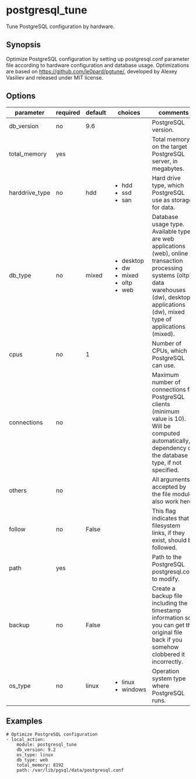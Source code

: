 # postgresql_tune

Tune PostgreSQL configuration by hardware.

## Synopsis

Optimize PostgreSQL configuration by setting up postgresql.conf parameter file according to hardware configuration and database usage. Optimizations are based on https://github.com/le0pard/pgtune/, developed by Alexey Vasiliev and released under MIT license.

## Options

| parameter      | required | default | choices                                                                     | comments                                                                                                                                                                                            |
| -------------- | -------- | ------- | --------------------------------------------------------------------------- |---------------------------------------------------------------------------------------------------------------------------------------------------------------------------------------------------- |
| db_version     | no       | 9.6     |                                                                             | PostgreSQL version.                                                                                                                                                                                 |
| total_memory   | yes      |         |                                                                             | Total memory on the target PostgreSQL server, in megabytes.                                                                                                                                         |
| harddrive_type | no       | hdd     | <ul><li>hdd</li><li>ssd</li><li>san</li></ul>                               | Hard drive type, which PostgreSQL use as storage for data.                                                                                                                                          |
| db_type        | no       | mixed   | <ul><li>desktop</li><li>dw</li><li>mixed</li><li>oltp</li><li>web</li></ul> | Database usage type. Available types are web applications (web), online transaction processing systems (oltp), data warehouses (dw), desktop applications (dw), mixed type of applications (mixed). |
| cpus           | no       | 1       |                                                                             | Number of CPUs, which PostgreSQL can use.                                                                                                                                                           |
| connections    | no       |         |                                                                             | Maximum number of connections for PostgreSQL clients (minimum value is 10). Will be computed automatically, dependency on the database type, if not specified.                                      |
| others         | no       |         |                                                                             | All arguments accepted by the file module also work here.                                                                                                                                           |
| follow         | no       | False   |                                                                             | This flag indicates that filesystem links, if they exist, should be followed.                                                                                                                       |
| path           | yes      |         |                                                                             | Path to the PostgreSQL postgresql.conf to modify.                                                                                                                                                   |
| backup         | no       | False   |                                                                             | Create a backup file including the timestamp information so you can get the original file back if you somehow clobbered it incorrectly.                                                             |
| os_type        | no       | linux   | <ul><li>linux</li><li>windows</li></ul>                                     | Operation system type where PostgreSQL runs.                                                                                                                                                        |

## Examples

```
# Optimize PostgreSQL configuration
- local_action:
    module: postgresql_tune
    db_version: 9.2
    os_type: linux
    db_type: web
    total_memory: 8192
    path: /var/lib/pgsql/data/postgresql.conf
```
